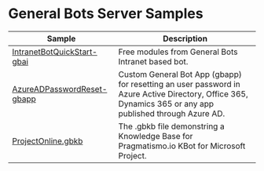 # General Bots Server Samples

| Sample                                                                                     | Description                                                                                                                                              |
|--------------------------------------------------------------------------------------------|----------------------------------------------------------------------------------------------------------------------------------------------------------|
| [IntranetBotQuickStart-gbai](https://github.com/pragmatismo-io/IntranetBotQuickStart.gbai) | Free modules from General Bots Intranet based bot.                                                                                                       |
| [AzureADPasswordReset-gbapp](https://github.com/pragmatismo-io/AzureADPasswordReset.gbapp) | Custom General Bot App (gbapp) for resetting an user password in Azure Active Directory, Office 365, Dynamics 365 or any app published through Azure AD. |
| [ProjectOnline.gbkb](https://github.com/pragmatismo-io/ProjectOnline.gbkb)                 | The .gbkb file demonstring a Knowledge Base for Pragmatismo.io KBot for Microsoft Project.                                                               |
